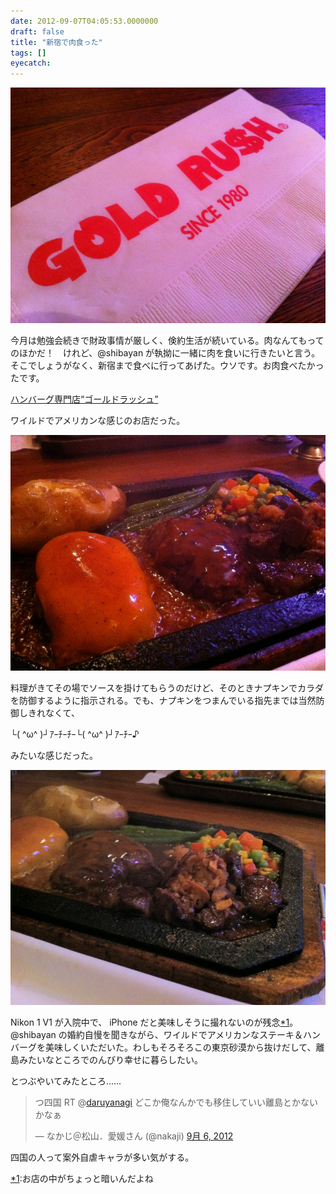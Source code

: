 ```yaml
---
date: 2012-09-07T04:05:53.0000000
draft: false
title: "新宿で肉食った"
tags: []
eyecatch: 
---
```

<p><img src="20120906191756.jpg" alt="f:id:daruyanagi:20120906191756j:plain" title="f:id:daruyanagi:20120906191756j:plain" class="hatena-fotolife"></p><p>今月は勉強会続きで財政事情が厳しく、倹約生活が続いている。肉なんてもってのほかだ！　けれど、@shibayan が執拗に一緒に肉を食いに行きたいと言う。そこでしょうがなく、新宿まで食べに行ってあげた。ウソです。お肉食べたかったです。</p><p><a href="http://www.gold-rush.jp/">&#x30CF;&#x30F3;&#x30D0;&#x30FC;&#x30B0;&#x5C02;&#x9580;&#x5E97;&ldquo;&#x30B4;&#x30FC;&#x30EB;&#x30C9;&#x30E9;&#x30C3;&#x30B7;&#x30E5;&rdquo;</a></p><p>ワイルドでアメリカンな感じのお店だった。</p><p><img src="20120906192910.jpg" alt="f:id:daruyanagi:20120906192910j:plain" title="f:id:daruyanagi:20120906192910j:plain" class="hatena-fotolife"></p><p>料理がきてその場でソースを掛けてもらうのだけど、そのときナプキンでカラダを防御するように指示される。でも、ナプキンをつまんでいる指先までは当然防御しきれなくて、</p><p>└( ^ω^ )┘ｱｰﾁｰﾁｰ└( ^ω^ )┘ｱｰﾁｰ♪</p><p>みたいな感じだった。</p><p><img src="20120906192919.jpg" alt="f:id:daruyanagi:20120906192919j:plain" title="f:id:daruyanagi:20120906192919j:plain" class="hatena-fotolife"></p><p>Nikon 1 V1 が入院中で、 iPhone だと美味しそうに撮れないのが残念<a href="#f1" name="fn1" title="お店の中がちょっと暗いんだよね">*1</a>。 @shibayan の婚約自慢を聞きながら、ワイルドでアメリカンなステーキ＆ハンバーグを美味しくいただいた。わしもそろそろこの東京砂漠から抜けだして、離島みたいなところでのんびり幸せに暮らしたい。</p><p>とつぶやいてみたところ……</p><p><blockquote class="twitter-tweet" data-in-reply-to="243675349764943872" lang="ja"><p>つ四国 RT @<a href="https://twitter.com/daruyanagi">daruyanagi</a> どこか俺なんかでも移住していい離島とかないかなぁ</p>&mdash; なかじ＠松山．愛媛さん (@nakaji) <a href="https://twitter.com/nakaji/status/243696092389183488" data-datetime="2012-09-06T13:04:10+00:00">9月 6, 2012</a></blockquote><script src="//platform.twitter.com/widgets.js" charset="utf-8"></script></p><p>四国の人って案外自虐キャラが多い気がする。</p>
<div class="footnote">
<p class="footnote"><a href="#fn1" name="f1" class="footnote-number">*1</a><span class="footnote-delimiter">:</span><span class="footnote-text">お店の中がちょっと暗いんだよね</span></p>
</div>